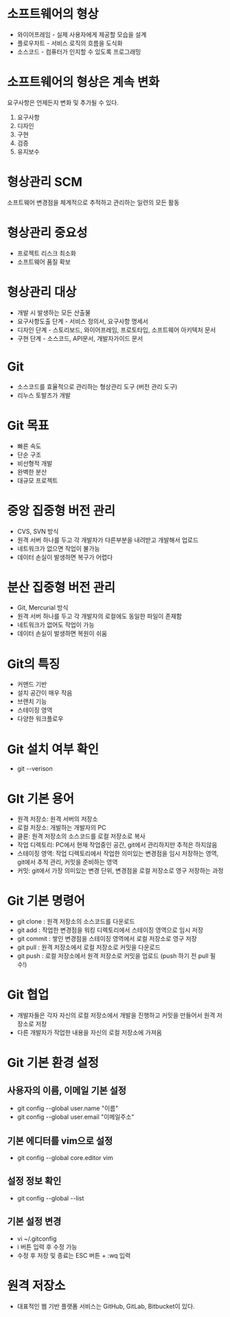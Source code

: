 # 소프트웨어의 형상
- 와이어프레임 - 실제 사용자에게 제공할 모습을 설계
- 플로우차트 - 서비스 로직의 흐름을 도식화
- 소스코드 - 컴퓨터가 인지할 수 있도록 프로그래밍

# 소프트웨어의 형상은 계속 변화
요구사항은 언제든지 변화 및 추가될 수 있다.
1. 요구사항
2. 디자인
3. 구현
4. 검증
5. 유지보수

# 형상관리 SCM
소프트웨어 변경점을 체계적으로 추적하고 관리하는 일련의 모든 활동

# 형상관리 중요성
- 프로젝트 리스크 최소화
- 소프트웨어 품질 확보

# 형상관리 대상
- 개발 시 발생하는 모든 산출물
- 요구사항도출 단계 - 서비스 정의서, 요구사항 명세서
- 디자인 단계 - 스토리보드, 와이어프레임, 프로토타입, 소프트웨어 아키텍처 문서
- 구현 단계 - 소스코드, API문서, 개발자가이드 문서

# Git
- 소스코드를 효율적으로 관리하는 형상관리 도구 (버전 관리 도구)
- 리누스 토발즈가 개발

# Git 목표
- 빠른 속도
- 단순 구조
- 비선형적 개발
- 완벽한 분산
- 대규모 프로젝트

# 중앙 집중형 버전 관리
- CVS, SVN 방식
- 원격 서버 하나를 두고 각 개발자가 다른부분을 내려받고 개발해서 업로드
- 네트워크가 없으면 작업이 불가능
- 데이터 손실이 발생하면 복구가 어렵다

# 분산 집중형 버전 관리
- Git, Mercurial 방식
- 원격 서버 하나를 두고 각 개발자의 로컬에도 동일한 파일이 존재함
- 네트워크가 없어도 작업이 가능
- 데이터 손실이 발생하면 복원이 쉬움

# Git의 특징
- 커맨드 기반
- 설치 공간이 매우 작음
- 브랜치 기능
- 스테이징 영역
- 다양한 워크플로우

# Git 설치 여부 확인
- git --verison

# GIt 기본 용어
- 원격 저장소: 원격 서버의 저장소
- 로컬 저장소: 개발하는 개발자의 PC
- 클론: 원격 저장소의 소스코드를 로컬 저장소로 복사
- 작업 디렉토리: PC에서 현재 작업중인 공간, git에서 관리하지만 추적은 하지않음
- 스테이징 영역: 작업 디렉토리에서 작업한 의미있는 변경점을 임시 저장하는 영역, git에서 추적 관리, 커밋을 준비하는 영역
- 커밋: git에서 가장 의미있는 변경 단위, 변경점을 로컬 저장소로 영구 저장하는 과정

# Git 기본 명령어
- git clone : 원격 저장소의 소스코드를 다운로드
- git add : 작업한 변경점을 워킹 디렉토리에서 스테이징 영역으로 임시 저장
- git commit : 쌓인 변경점을 스테이징 영역에서 로컬 저장소로 영구 저장
- git pull : 원격 저장소에서 로컬 저장소로 커밋을 다운로드
- git push : 로컬 저장소에서 원격 저장소로 커밋을 업로드 (push 하기 전 pull 필수!)

# Git 협업
- 개발자들은 각자 자신의 로컬 저장소에서 개발을 진행하고 커밋을 만들어서 원격 저장소로 저장
- 다른 개발자가 작업한 내용을 자신의 로컬 저장소에 가져옴

# Git 기본 환경 설정
## 사용자의 이름, 이메일 기본 설정
- git config --global user.name "이름"
- git config --global user.email "이메일주소"

## 기본 에디터를 vim으로 설정
- git config --global core.editor vim

## 설정 정보 확인
- git config --global --list

## 기본 설정 변경
- vi ~/.gitconfig
- i 버튼 입력 후 수정 가능
- 수정 후 저장 및 종료는 ESC 버튼 + :wq 입력

# 원격 저장소
- 대표적인 웹 기반 플랫폼 서비스는 GitHub, GitLab, Bitbucket이 있다.